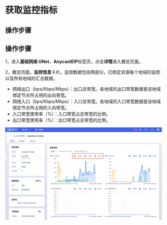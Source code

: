 

# 获取监控指标

## 操作步骤

## 操作步骤
1，进入**基础网络 UNet**，**AnycastEIP**标签页，点击**详情**进入概览页面。

2，概览页面，**监控信息**卡片。监控数据包括两部分，已绑定资源每个地域的监控以及所有地域的汇总数据。

* 网络出口（bps/Kbps/Mbps）：出口总带宽。各地域的出口带宽数据是该地域绑定节点所占用的出向带宽。
* 网络入口（bps/Kbps/Mbps）：入口总带宽。各地域的入口带宽数据是该地域绑定节点所占用的入向带宽。
* 入口带宽使用率（%）：入口带宽占总带宽的比例。
* 出口带宽使用率（%）：出口带宽占总带宽的比例。

![](/images/monitor01.png)

